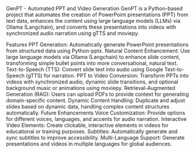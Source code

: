 GenPT - Automated PPT and Video Generation
GenPT is a Python-based project that automates the creation of PowerPoint presentations (PPT) from text data, enhances the content using large language models (LLMs) via Ollama (Langchain), and converts these presentations into videos with synchronized audio narration using gTTS and moviepy.

Features
PPT Generation: Automatically generate PowerPoint presentations from structured data using Python-pptx.
Natural Content Enhancement: Use large language models via Ollama (Langchain) to enhance slide content, transforming simple bullet points into more conversational, natural text.
Text-to-Speech (TTS): Convert slide text into audio using Google Text-to-Speech (gTTS) for narration.
PPT to Video Conversion: Transform PPTs into videos with synchronized audio, dynamic slide transitions, and optional background music or animations using moviepy.
Retrieval-Augmented Generation (RAG): Users can upload PDFs to provide context for generating domain-specific content.
Dynamic Content Handling: Duplicate and adjust slides based on dynamic data, handling complex content structures automatically.
Future Enhancements
Voice Customization: Provide options for different voices, languages, and accents for audio narration.
Interactive Video Elements: Create clickable, interactive elements in videos for educational or training purposes.
Subtitles: Automatically generate and sync subtitles to improve accessibility.
Multi-Language Support: Generate presentations and videos in multiple languages for global audiences.
